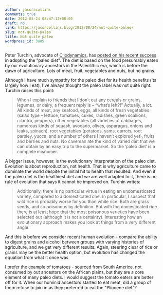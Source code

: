 ```yaml
---
author: jasonacollins
comments: true
date: 2012-08-24 08:47:12+00:00
draft: no
link: https://jasoncollins.blog/2012/08/24/not-quite-paleo/
slug: not-quite-paleo
title: Not quite paleo
wordpress_id: 3885
---
```


Peter Turchin, advocate of [Cliodynamics](https://jasoncollins.blog/2012/08/cliodynamics-and-complexity/), has [posted on his recent success](http://socialevolutionforum.com/2012/08/23/an-update-on-my-so-called-paleo-diet/) in adopting the "paleo diet". The diet is based on the food presumably eaten by our evolutionary ancestors in the Paleolithic era, which is before the dawn of agriculture. Lots of meat, fruit, vegetables and nuts, but no grains.

Although I have much sympathy for the paleo diet for its health benefits (its largely how I eat), I've always thought the paleo label was not quite right. Turchin raises this point:



<blockquote>When I explain to friends that I don’t eat any cereals or grains, legumes, or dairy, a frequent reply is – “what’s left?!” Actually, a lot. All kinds of meat, any seafood, eggs, all kinds of fresh vegetables (salad type – lettuce, tomatoes, cukes, radishes, green scallions, cilantro, peppers), other vegetables (all varieties of cabbages, numerous kinds of squash, avocado, olives, asparagus, onions and leaks, spinach), root vegetables (potatoes, yams, carrots, root parsley, yucca, and a number of others I haven’t explored yet), fruits and berries and nuts. No caveman ate the kind of varied diet that we can obtain by an easy trip to the supermarket. So the ‘paleo diet’ is a complete misnomer.</blockquote>



A bigger issue, however, is the evolutionary interpretation of the paleo diet. Evolution is about reproduction, not health. That is why agriculture came to dominate the world despite the initial hit to health that resulted. And even if the paleo diet is the healthiest diet and we are well adapted to it, there is no rule of evolution that says it cannot be improved on. Turchin writes:



<blockquote>Additionally, there is no particular virtue in eating an undomesticated variety, compared to a domesticated one. In particular, I suspect that wild rice is probably worse for you than white rice. Both are grass seeds, and so poisonous by definition. But with the domesticated rice there is at least hope that the most poisonous varieties have been selected out (although it is not a certainty). Interesting how an evolutionary approach makes you look at things from a very different angle.</blockquote>



And this is before we consider recent human evolution - compare the ability to digest grains and alcohol between groups with varying histories of agriculture, and we get very different results. Again, steering clear of rice or grains may be the better health option, but evolution has changed the equation from what it once was.

I prefer the example of tomatoes - sourced from South America, not consumed by out ancestors on the African plains, but they are a core element of many paleo diets. I would suggest the tomato eaters are better off for it. When our hominid ancestors started to eat meat, did a group of them refuse to join in as they preferred to eat the "Pliocene diet"?
